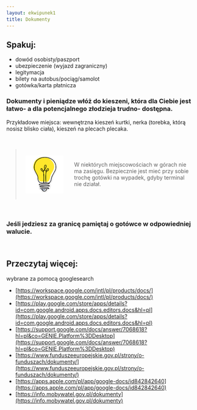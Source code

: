 ```yaml
---
layout: ekwipunek1
title: Dokumenty
---
```


## Spakuj:

- dowód osobisty/paszport
- ubezpieczenie (wyjazd zagraniczny)
- legitymacja
- bilety na autobus/pociąg/samolot
- gotówka/karta płatnicza

### Dokumenty i pieniądze włóż do kieszeni, która dla Ciebie jest łatwo- a dla potencjalnego złodzieja trudno- dostępna.

Przykładowe miejsca: wewnętrzna kieszeń kurtki, nerka (torebka, którą nosisz blisko ciała), kieszeń na plecach plecaka.

<br>

<blockquote class="p-4">
    <div style="display: flex; align-items: center; padding: 10px;" class="bg-amber-300">
    <img src="assets/images/bulb.png" alt="Opis obrazka" style="margin-right: 20px; width: 100px; height: auto;">
    <p style= "padding: 8px;" class="text-greyBaseDark">
        W niektórych miejscowościach w górach nie ma zasięgu. Bezpiecznie jest mieć przy sobie trochę gotówki na wypadek, gdyby terminal nie działał.
    </p>
    </div>
</blockquote>
<br>

### Jeśli jedziesz za granicę pamiętaj o gotówce w odpowiedniej walucie.

<br>

## Przeczytaj więcej:

wybrane za pomocą googlesearch

- [https://workspace.google.com/intl/pl/products/docs/](https://workspace.google.com/intl/pl/products/docs/)
- [https://play.google.com/store/apps/details?id=com.google.android.apps.docs.editors.docs&hl=pl](https://play.google.com/store/apps/details?id=com.google.android.apps.docs.editors.docs&hl=pl)
- [https://support.google.com/docs/answer/7068618?hl=pl&co=GENIE.Platform%3DDesktop](https://support.google.com/docs/answer/7068618?hl=pl&co=GENIE.Platform%3DDesktop)
- [https://www.funduszeeuropejskie.gov.pl/strony/o-funduszach/dokumenty/](https://www.funduszeeuropejskie.gov.pl/strony/o-funduszach/dokumenty/)
- [https://apps.apple.com/pl/app/google-docs/id842842640](https://apps.apple.com/pl/app/google-docs/id842842640)
- [https://info.mobywatel.gov.pl/dokumenty](https://info.mobywatel.gov.pl/dokumenty)
